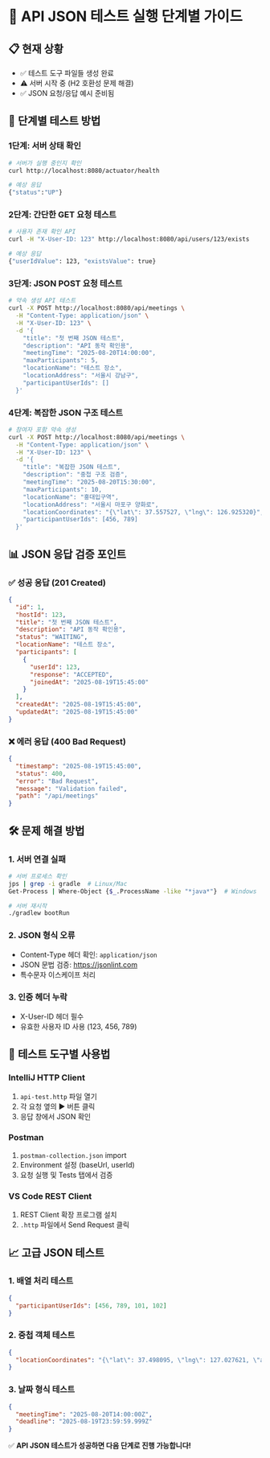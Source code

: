 # 🚀 API JSON 테스트 실행 단계별 가이드

## 📋 현재 상황
- ✅ 테스트 도구 파일들 생성 완료
- ⚠️ 서버 시작 중 (H2 호환성 문제 해결)
- ✅ JSON 요청/응답 예시 준비됨

## 🎯 단계별 테스트 방법

### 1단계: 서버 상태 확인
```bash
# 서버가 실행 중인지 확인
curl http://localhost:8080/actuator/health

# 예상 응답
{"status":"UP"}
```

### 2단계: 간단한 GET 요청 테스트
```bash
# 사용자 존재 확인 API
curl -H "X-User-ID: 123" http://localhost:8080/api/users/123/exists

# 예상 응답
{"userIdValue": 123, "existsValue": true}
```

### 3단계: JSON POST 요청 테스트
```bash
# 약속 생성 API 테스트
curl -X POST http://localhost:8080/api/meetings \
  -H "Content-Type: application/json" \
  -H "X-User-ID: 123" \
  -d '{
    "title": "첫 번째 JSON 테스트",
    "description": "API 동작 확인용",
    "meetingTime": "2025-08-20T14:00:00",
    "maxParticipants": 5,
    "locationName": "테스트 장소",
    "locationAddress": "서울시 강남구",
    "participantUserIds": []
  }'
```

### 4단계: 복잡한 JSON 구조 테스트
```bash
# 참여자 포함 약속 생성
curl -X POST http://localhost:8080/api/meetings \
  -H "Content-Type: application/json" \
  -H "X-User-ID: 123" \
  -d '{
    "title": "복잡한 JSON 테스트",
    "description": "중첩 구조 검증",
    "meetingTime": "2025-08-20T15:30:00",
    "maxParticipants": 10,
    "locationName": "홍대입구역",
    "locationAddress": "서울시 마포구 양화로",
    "locationCoordinates": "{\"lat\": 37.557527, \"lng\": 126.925320}",
    "participantUserIds": [456, 789]
  }'
```

## 📊 JSON 응답 검증 포인트

### ✅ 성공 응답 (201 Created)
```json
{
  "id": 1,
  "hostId": 123,
  "title": "첫 번째 JSON 테스트",
  "description": "API 동작 확인용",
  "status": "WAITING",
  "locationName": "테스트 장소",
  "participants": [
    {
      "userId": 123,
      "response": "ACCEPTED",
      "joinedAt": "2025-08-19T15:45:00"
    }
  ],
  "createdAt": "2025-08-19T15:45:00",
  "updatedAt": "2025-08-19T15:45:00"
}
```

### ❌ 에러 응답 (400 Bad Request)
```json
{
  "timestamp": "2025-08-19T15:45:00",
  "status": 400,
  "error": "Bad Request",
  "message": "Validation failed",
  "path": "/api/meetings"
}
```

## 🛠️ 문제 해결 방법

### 1. 서버 연결 실패
```bash
# 서버 프로세스 확인
jps | grep -i gradle  # Linux/Mac
Get-Process | Where-Object {$_.ProcessName -like "*java*"}  # Windows

# 서버 재시작
./gradlew bootRun
```

### 2. JSON 형식 오류
- Content-Type 헤더 확인: `application/json`
- JSON 문법 검증: https://jsonlint.com
- 특수문자 이스케이프 처리

### 3. 인증 헤더 누락
- X-User-ID 헤더 필수
- 유효한 사용자 ID 사용 (123, 456, 789)

## 🎯 테스트 도구별 사용법

### IntelliJ HTTP Client
1. `api-test.http` 파일 열기
2. 각 요청 옆의 ▶️ 버튼 클릭
3. 응답 창에서 JSON 확인

### Postman
1. `postman-collection.json` import
2. Environment 설정 (baseUrl, userId)
3. 요청 실행 및 Tests 탭에서 검증

### VS Code REST Client
1. REST Client 확장 프로그램 설치
2. `.http` 파일에서 Send Request 클릭

## 📈 고급 JSON 테스트

### 1. 배열 처리 테스트
```json
{
  "participantUserIds": [456, 789, 101, 102]
}
```

### 2. 중첩 객체 테스트
```json
{
  "locationCoordinates": "{\"lat\": 37.498095, \"lng\": 127.027621, \"address\": {\"city\": \"서울\", \"district\": \"강남구\"}}"
}
```

### 3. 날짜 형식 테스트
```json
{
  "meetingTime": "2025-08-20T14:00:00Z",
  "deadline": "2025-08-19T23:59:59.999Z"
}
```

✅ **API JSON 테스트가 성공하면 다음 단계로 진행 가능합니다!**

